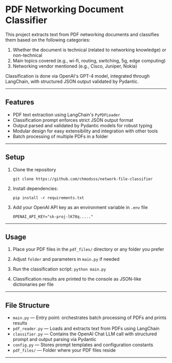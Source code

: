 # PDF Networking Document Classifier

This project extracts text from PDF networking documents and classifies them based on the following categories:

1. Whether the document is technical (related to networking knowledge) or non-technical  
2. Main topics covered (e.g., wi-fi, routing, switching, 5g, edge computing)  
3. Networking vendor mentioned (e.g., Cisco, Juniper, Nokia)

Classification is done via OpenAI's GPT-4 model, integrated through LangChain, with structured JSON output validated by Pydantic.

---

## Features

- PDF text extraction using LangChain's `PyPDFLoader`
- Classification prompt enforces strict JSON output format
- Output parsed and validated by Pydantic models for robust typing
- Modular design for easy extensibility and integration with other tools
- Batch processing of multiple PDFs in a folder

---

## Setup

1. Clone the repository
   ```
   git clone https://github.com/chmodsss/network-file-classifier
   ```

2. Install dependencies:
    ```
    pip install -r requirements.txt
    ```

3. Add your OpenAI API key as an environment variable in `.env` file
   ```
   OPENAI_API_KEY="sk-proj-lK78q....."
   ```

---

## Usage

1. Place your PDF files in the `pdf_files/` directory or any folder you prefer  
2. Adjust `folder` and parameters in `main.py` if needed
3. Run the classification script:
`python main.py`

4. Classification results are printed to the console as JSON-like dictionaries per file

---

## File Structure

- `main.py` — Entry point: orchestrates batch processing of PDFs and prints results  
- `pdf_reader.py` — Loads and extracts text from PDFs using LangChain  
- `classifier.py` — Contains the OpenAI Chat LLM call with structured prompt and output parsing via Pydantic
- `config.py` — Stores prompt templates and configuration constants  
- `pdf_files/` — Folder where your PDF files reside  

---